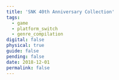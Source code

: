 ```yaml
---
title: 'SNK 40th Anniversary Collection'
tags:
  - game
  - platform_switch
  - genre_compilation
digital: false
physical: true
guide: false
pending: false
date: 2018-12-01
permalink: false
---
```


